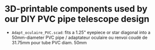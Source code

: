 # 3D-printable components used by our DIY PVC pipe telescope design

* `Adapt_oculaire_PVC.scad`: fits a 1.25" eyepiece or star diagonal into a 50mm-diameter PVC pipe / adaptateur oculaire ou renvoi coudé de 31.75mm pour tube PVC diam. 50mm

